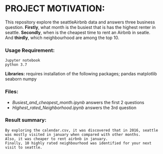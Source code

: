 # PROJECT MOTIVATION:
This repository explore the seattleAirbnb data and answers three business question.
**Firstly**, what month is the busiest that is has the highest renter in seattle.
**Secondly**, when is the cheapest time to rent an Airbnb in seatle.
And **thirdly**, which neighbourhood are among the top 10.


### Usage Requirement:
	Jupyter notebook
	python 3.7

**Libraries:** requires installation of the following packages;
	pandas
	matplotlib
	seaborn
	numpy


### Files:
* _Busiest_and_cheapest_month.ipynb_ answers the first 2 questions
* _Highest_rated_Neighborhood.ipynb_ answers the 3rd question


### Result summary:
	By exploring the calendar.csv, it was discovered that in 2016, seattle was mostly visited in january when compared with other months.
	Also, it was cheaper to rent airbnb in january.
	Finally, 10 highly rated neighbourhood was identified for your next visit to seattle.


